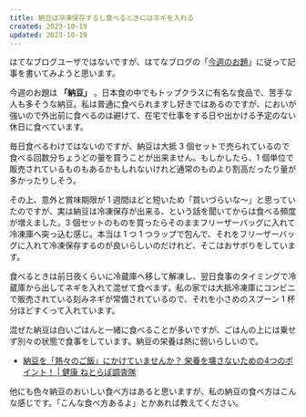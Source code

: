 ```yaml
---
title: 納豆は冷凍保存するし食べるときにはネギを入れる
created: 2023-10-19
updated: 2023-10-19
---
```


はてなブログユーザではないですが、はてなブログの「[今週のお題](https://blog.hatena.ne.jp/-/campaign/odai)」に従って記事を書いてみようと思います。

今週のお題は **「納豆」** 。日本食の中でもトップクラスに有名な食品で、苦手な人も多そうな納豆。私は普通に食べられますし好きではあるのですが、においが強いので外出前に食べるのは避けて、在宅で仕事をする日や出かける予定のない休日に食べています。

毎日食べるわけではないのですが、納豆は大抵 3 個セットで売られているので食べる回数分ちょうどの量を買うことが出来ません。もしかしたら、1 個単位で販売されているものもあるかもしれないけれど通常のものより割高だったり量が多かったりしそう。

その上、意外と賞味期限が 1 週間ほどと短いため「買いづらいな～」と思っていたのですが、実は納豆は冷凍保存が出来る、という話を聞いてからは食べる頻度が増えました。3 個セットのものを買ったらそのままフリーザーバッグに入れて冷凍庫へ突っ込む感じ。本当は 1 つ 1 つラップで包んで、それをフリーザーバッグに入れて冷凍保存するのが良いらしいのだけれど、そこはおサボりをしています。

食べるときは前日夜くらいに冷蔵庫へ移して解凍し、翌日食事のタイミングで冷蔵庫から出してネギを入れて混ぜて食べます。私の家では大抵冷凍庫にコンビニで販売されている刻みネギが常備されているので、それを小さめのスプーン 1 杯分ほどすくって入れています。

混ぜた納豆は白いごはんと一緒に食べることが多いですが、ごはんの上には乗せず別々の状態で食事をしています。納豆の栄養は熱に弱いらしいので。

- [納豆を「熱々のご飯」にかけていませんか？ 栄養を壊さないための4つのポイント！ | 健康 ねとらぼ調査隊](https://nlab.itmedia.co.jp/research/articles/142235/)

他にも色々納豆のおいしい食べ方はあると思いますが、私の納豆の食べ方はこんな感じです。「こんな食べ方あるよ」とかあれば教えてください。

